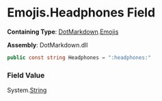 # Emojis\.Headphones Field

**Containing Type**: [DotMarkdown](../../README.md)\.[Emojis](../README.md)

**Assembly**: DotMarkdown\.dll

```csharp
public const string Headphones = ":headphones:"
```

### Field Value

System\.[String](https://docs.microsoft.com/en-us/dotnet/api/system.string)